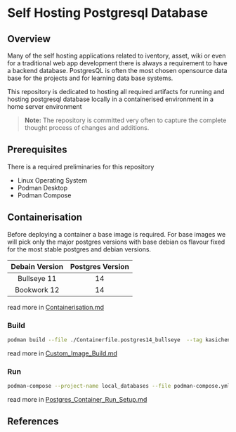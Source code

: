 # Self Hosting Postgresql Database

## Overview

Many of the self hosting applications related to iventory, asset, wiki or even for a traditional web app development there is always a requirement to have a backend database. PostgresQL is often the most chosen opensource data base for the projects and for learning data base systems.

This repository is dedicated to hosting all required artifacts for running and hosting postgresql database locally in a containerised environment in a home server environment

> __Note:__ The repository is committed very often to capture the complete thought process of changes and additions.

## Prerequisites

There is a required preliminaries for this repository 

- Linux Operating System
- Podman Desktop
- Podman Compose

## Containerisation

Before deploying a container a base image is required.
For base images we will pick only the major postgres versions with base debian os flavour fixed for the most stable postgres and debian versions.

| Debain Version | Postgres Version |
| :------------: | :--------------: |
|  Bullseye 11   |        14        |
|  Bookwork 12   |        14        |

read more in [Containerisation.md](./docs/Containerisation.md)

### Build

```bash
podman build --file ./Containerfile.postgres14_bullseye  --tag kasichennupati/postgres14_bullseye_local
```

read more in [Custom_Image_Build.md](./docs/Custom_Image_Build.md)

### Run

```bash
podman-compose --project-name local_databases --file podman-compose.yml up --detach
```

read more in [Postgres_Container_Run_Setup.md](./docs/Postgres_Container_Run_Setup.md)

## References
